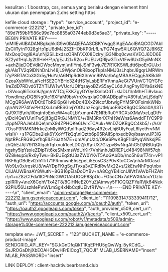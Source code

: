 kesulitan : 
1.boostrap, css, semua yang berlaku dengan element html ukuran dan penempatan
2.dns setting https

kefile cloud storage :
  "type": "service_account",
  "project_id": "e-commerce-222212",
  "private_key_id": "89d7f59b1f586c99d7dc8855a03744eb9d3e5ae3",
  "private_key": "-----BEGIN PRIVATE KEY-----\nMIIEvAIBADANBgkqhkiG9w0BAQEFAASCBKYwggSiAgEAAoIBAQCGD7AblZsCliTy\nT028gHp1pU6dMJ2SZfHObKP0rLfLn/FG74qw5XlL6QVfQ72J8K6ZMxQoqOxgI8Au\nNj2SiLbxdsxORMYXX08DzIryIjG3Nlbq0cwsKVECJ6DD6E8Z2yd1HqIJy2tSHeHF\n/gEJJ2l+R2o+FUEUvQRljw3TixVtFw6UxG5yiMnNX+axhZIjeDOEVdkDWocMnymj\nfIYmjJShF3wju7E7R1CKSWLdtt6jxoErGUJxlgk/AlsTV2q9lDNhDnLh48jL9Wjo\nOkR8xopTkpIaNMJ3sLhqbrJ8gqrLMRWmI7yP8RTACb3XGr5y/HuYa/A6N1pRd6Xl\nVm9BWa/bAgMBAAECggEAKBdi9CzeaXybWfeLaNcHSE2CYBHc3Z4tHS1yLsbERFn1\nnuAeGt7VUnVCTQYGFc1reZdD7RDvd6TZYTiJW1wVUcrUOIfqsayoBZvS5ayCL6dJ\ngPny1DYa6skNE+lSVooql6Tskn9J/gm/riVTC/jEXKZgyGY0y03nlbOdT+klJDU1\nMhHTi9vlaucYbwdlmzyDQ8iNg0tc16XFaM9bsVrnXwqxlaOOiKADBpaFrsX89fuL\nLjSdqP/MCgQR6AwWDOt6TbR9l6pGHwbDq4BXxZ9lcofJbtwigPYM5POFoimkWNbq\nAN2P74fwPHtQXuLmRESGlvjY0OUnzFogiUtM/uoFSQKBgQC58di0A/I3TiQJ9XTB\nh/iI0rqtnfoEnkcW4va0LbYxmur47ENRbRu0YRCXsiXMaVxcLqDtFrylDcl4QeYU\nIFwSjjf3gi3RtGJNMY0/+/8M3Rn4X7nH9eWns6AwddF1YC9P9J/ppN7RAJebUlQe\nmX94ZPHQKe6UvixTCAuk+WnDZQKBgQC4kb5/+/AsV7OssP3NMKNHrkcZbMIylWQd\nlfhadZ96ay492ovLhj6UlyFoyL6lyetFrvNMwIsIV++s1PGDbe2lek6YXoYfTkQq\niQztb6p95RAlISphxedb9q/baavwJP3lGNptRPcFRG9QvfhqElLFr6aXN7E+qmAl\nUz4/OKeSPwKBgF1IdPyqViNksjPEzhQhEJAjl79t13XlqahTqIxvuk1ceLD0Zjk9\nUX7GizpvBwNrgAhG5DjNBUqQhhgshy5lpYsxieZDipT/t6keSMxmsWdUrKir7Vnh\nhJsDREPLd48498NW57qhGZ8keupS/Rx0yTwu+BkEUEqStU3aZW0YKvT5AoGAbDb/\no5h6u/T74r+vP1RKF6gGBdEvl2rh1Trt71PRmnwnE5sEpeLi5EosC3zP0vKtoCCw\nhArMOasdWo9Lv0x/rqskU8/wAYDpFKtgSgJTyxa3vZ1RdRwMx22+s/2kEtwNhPpq\nbvCliJAUWBnaAY8WutN+8GB16pEIaDoDYBv+nA8CgYB4icnUllVt1VAVbFHZAItr\n1+cZ8zCtFda1ICPhNcGWO1A5UOQP8SpOc+FG5oCNx7atFWX6AocYDzIozpIRRIy+\neX6CqhVTx4ZT8/8GlHNeE20YuZjAtmwy5F1CQQZFYaRVjk64Nek92PiU56UszMeP\nWLmSg4xNbCqtIUElvfR1Vw==\n-----END PRIVATE KEY-----\n",
  "client_email": "admin-storage@e-commerce-222212.iam.gserviceaccount.com",
  "client_id": "111098314733339411712",
  "auth_uri": "https://accounts.google.com/o/oauth2/auth",
  "token_uri": "https://oauth2.googleapis.com/token",
  "auth_provider_x509_cert_url": "https://www.googleapis.com/oauth2/v1/certs",
  "client_x509_cert_url": "https://www.googleapis.com/robot/v1/metadata/x509/admin-storage%40e-commerce-222212.iam.gserviceaccount.com"

  template env=
JWT_SECRET = "123"
BUCKET_NAME = 'e-commerce-product-image'
SENDGRID_API_KEY="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"
MLAB_USERNAME="insert"
MLAB_PASSWORD="insert"



LINK DEPLOY :
client-hacktiv.bearbrand.club